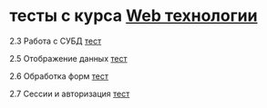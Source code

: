 # тесты с курса [Web технологии](https://stepic.org/course/Web-технологии-154/)

2.3 Работа с СУБД [тест](https://github.com/hyberjava/stepic_webtech_all_tests/blob/master/server_l11.py)


2.5 Отображение данных [тест](https://github.com/hyberjava/stepic_webtech_all_tests/blob/master/server_l13.py)


2.6 Обработка форм [тест](https://github.com/hyberjava/stepic_webtech_all_tests/blob/master/server_l14.py)


2.7 Сессии и авторизация [тест](https://github.com/hyberjava/stepic_webtech_all_tests/blob/master/server_l15.py)

